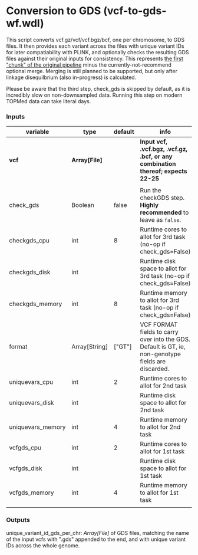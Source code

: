 # Conversion to GDS (vcf-to-gds-wf.wdl)
This script converts vcf.gz/vcf/vcf.bgz/bcf, one per chromosome, to GDS files. It then provides each variant across the files with unique variant IDs for later compatiability with PLINK, and optionally checks the resulting GDS files against their original inputs for consistency. This represents [the first "chunk" of the original pipeline](https://github.com/UW-GAC/analysis_pipeline#conversion-to-gds) minus the currently-not-recommend optional merge. Merging is still planned to be supported, but only after linkage disequilbrium (also in-progress) is calculated.

Please be aware that the third step, check_gds is skipped by default, as it is incredibly slow on non-downsampled data. Running this step on modern TOPMed data can take literal days.  

### Inputs
| variable          	| type          	| default 	| info                                                                                                                        	|
|-------------------	|---------------	|---------	|-----------------------------------------------------------------------------------------------------------------------------	|
| **vcf**               	| **Array[File]**   	|         	| **Input vcf, .vcf.bgz, .vcf.gz, .bcf, or any combination thereof; expects 22-25**                                                              	|
|                   	|               	|         	|                                                                                                                             	|
| check_gds         	| Boolean       	| false   	| Run the checkGDS step. **Highly recommended** to leave as `false`. 	|
| checkgds_cpu			| int 				| 8			| Runtime cores to allot for 3rd task (no-op if check_gds=False)                                                         	|
| checkgds_disk     	| int           	|         	| Runtime disk space to allot for 3rd task (no-op if check_gds=False)                                                         	|
| checkgds_memory   	| int           	| 8       	| Runtime memory to allot for 3rd task (no-op if check_gds=False)                                                             	|
| format            	| Array[String] 	| ["GT"]  	| VCF FORMAT fields to carry over into the GDS. Default is GT, ie, non-genotype fields are discarded.                         	|
| uniquevars_cpu		| int 				| 2			| Runtime cores to allot for 2nd task |
| uniquevars_disk   	| int           	|         	| Runtime disk space to allot for 2nd task                                                                                    	|
| uniquevars_memory 	| int           	| 4       	| Runtime memory to allot for 2nd task                                                                                        	|
| vcfgds_cpu			| int 				| 2			| Runtime cores to allot for 1st task |
| vcfgds_disk       	| int           	|         	| Runtime disk space to allot for 1st task                                                                                    	|
| vcfgds_memory     	| int           	| 4       	| Runtime memory to allot for 1st task                                                                                        	|
|                   	|               	|         	|                                                                                                                             	|

### Outputs
unique_variant_id_gds_per_chr: *Array[File]* of GDS files, matching the name of the input vcfs with ".gds" appended to the end, and with unique variant IDs across the whole genome.
